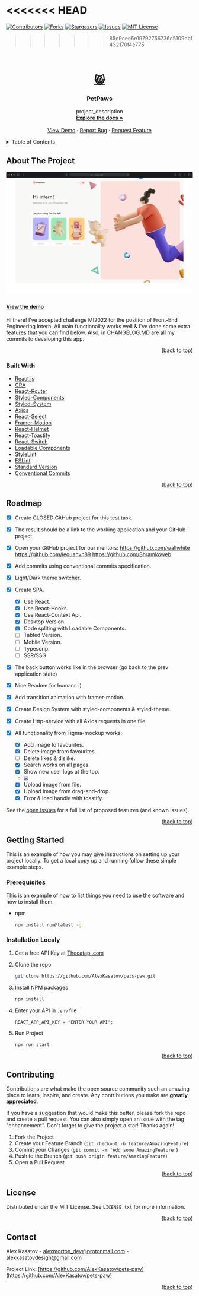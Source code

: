 <div id="top"></div>

<<<<<<< HEAD
=======
[![Contributors][contributors-shield]][contributors-url]
[![Forks][forks-shield]][forks-url]
[![Stargazers][stars-shield]][stars-url]
[![Issues][issues-shield]][issues-url]
[![MIT License][license-shield]][license-url]

>>>>>>> 85e9cee6e19792756736c5109cbf432170f4e775
<!-- PROJECT LOGO -->
<br />
<div align="center">
  <a href="https://pets-83bm6kbkl-alexkasatov.vercel.app/">
    <h1  alt="Logo" width="80" height="80">😸</h1>
  </a>

<h3 align="center">PetPaws</h3>

  <p align="center">
    project_description
    <br />
    <a href="https://github.com/AlexKasatov/pets-paw" target="_blank" ><strong>Explore the docs »</strong></a>
    <br />
    <br />
    <a href="https://pets-83bm6kbkl-alexkasatov.vercel.app/" target="_blank"  >View Demo</a>
    ·
    <a href="https://github.com/AlexKasatov/pets-paw/issues" target="_blank" >Report Bug</a>
    ·
    <a href="https://github.com/AlexKasatov/pets-paw/issues" target="_blank" >Request Feature</a>
  </p>
</div>

<!-- TABLE OF CONTENTS -->
<details>
  <summary>Table of Contents</summary>
  <ol>
    <li>
      <a href="#about-the-project">About The Project</a>
      <ul>
        <li><a href="#built-with">Built With</a></li>
      </ul>
    </li>
    <li>
      <a href="#getting-started">Getting Started</a>
      <ul>
        <li><a href="#prerequisites">Prerequisites</a></li>
        <li><a href="#installation">Installation</a></li>
      </ul>
    </li>
    <li><a href="#contributing">Contributing</a></li>
    <li><a href="#license">License</a></li>
    <li><a href="#contact">Contact</a></li>

  </ol>
</details>

<!-- ABOUT THE PROJECT -->

## About The Project

<!-- ! past project url here -->

[![Product Name Screen Shot][product-screenshot]](https://alexkasatov.github.io/wtw-app/#/)

#### [View the demo](https://alexkasatov.github.io/wtw-app/#/)

Hi there! I've accepted challenge MI2022 for the position of Front-End Engineering Intern.
All main functionality works well & I've done some extra features that you can find below.
Also, in CHANGELOG.MD are all my commits to developing this app.

<p align="right">(<a href="#top">back to top</a>)</p>

### Built With

- [React.js](https://reactjs.org/)
- [CRA](https://create-react-app.dev/)
- [React-Router](https://reactrouter.com/docs/en/v6/getting-started/overview)
- [Styled-Components](https://styled-components.com/)
- [Styled-System](https://styled-system.com/)
- [Axios](https://axios-http.com/docs/intro)
- [React-Select](https://react-select.com/home)
- [Framer-Motion](https://www.framer.com/motion/)
- [React-Helmet](hhttps://www.npmjs.com/package/react-helmet)
- [React-Toastify](https://www.npmjs.com/package/react-toastify)
- [React-Switch](https://www.npmjs.com/package/react-uuid)
- [Loadable Components](https://loadable-components.com/docs/getting-started/)
- [StyleLint](https://stylelint.io/user-guide/get-started/)
- [ESLint](https://eslint.org/)
- [Standard Version](https://github.com/conventional-changelog/standard-version)
- [Conventional Commits](https://www.conventionalcommits.org/)

<p align="right">(<a href="#top">back to top</a>)</p>

<!-- ROADMAP -->

## Roadmap

- [x] Create CLOSED GitHub project for this test task.
- [x] The result should be a link to the working application and your GitHub project.
- [x] Open your GitHub project for our mentors:
      https://github.com/wallwhite
      https://github.com/lequanvn89
      https://github.com/Shramkoweb
- [x] Add commits using conventional commits specification.
- [x] Light/Dark theme switcher.
- [x] Create SPA.

  - [x] Use React.
  - [x] Use React-Hooks.
  - [x] Use React-Context Api.
  - [x] Desktop Version.
  - [x] Code spliting with Loadable Components.
  - [ ] Tabled Version.
  - [ ] Mobile Version.
  - [ ] Typescrip.
  - [ ] SSR/SSG.

- [x] The back button works like in the browser (go back to the prev application state)
- [x] Nice Readme for humans :)
- [x] Add transition animation with framer-motion.
- [x] Create Design System with styled-components & styled-theme.
- [x] Create Http-service with all Axios requests in one file.
- [x] All functionality from Figma-mockup works:

  - [x] Add image to favourites.
  - [x] Delete image from favourites.
  - [ ] Delete likes & dislike.
  - [x] Search works on all pages.
  - [x] Show new user logs at the top.
  - [x]
  - [x] Upload image from file.
  - [x] Upload image from drag-and-drop.
  - [x] Error & load handle with toastify.

See the [open issues](https://github.com/othneildrew/Best-README-Template/issues) for a full list of proposed features (and known issues).

<p align="right">(<a href="#top">back to top</a>)</p>

<!-- GETTING STARTED -->

## Getting Started

This is an example of how you may give instructions on setting up your project locally.
To get a local copy up and running follow these simple example steps.

### Prerequisites

This is an example of how to list things you need to use the software and how to install them.

- npm

  ```sh
  npm install npm@latest -g
  ```

### Installation Localy

1. Get a free API Key at [Thecatapi.com](https://thecatapi.com/)
2. Clone the repo

   ```sh
   git clone https://github.com/AlexKasatov/pets-paw.git
   ```

3. Install NPM packages

   ```sh
   npm install
   ```

4. Enter your API in `.env` file

   ```env
   REACT_APP_API_KEY = "ENTER YOUR API";
   ```

5. Run Project

   ```sh
   npm run start
   ```

<p align="right">(<a href="#top">back to top</a>)</p>

<!-- CONTRIBUTING -->

## Contributing

Contributions are what make the open source community such an amazing place to learn, inspire, and create. Any contributions you make are **greatly appreciated**.

If you have a suggestion that would make this better, please fork the repo and create a pull request. You can also simply open an issue with the tag "enhancement".
Don't forget to give the project a star! Thanks again!

1. Fork the Project
2. Create your Feature Branch (`git checkout -b feature/AmazingFeature`)
3. Commit your Changes (`git commit -m 'Add some AmazingFeature'`)
4. Push to the Branch (`git push origin feature/AmazingFeature`)
5. Open a Pull Request

<p align="right">(<a href="#top">back to top</a>)</p>

<!-- LICENSE -->

## License

Distributed under the MIT License. See `LICENSE.txt` for more information.

<p align="right">(<a href="#top">back to top</a>)</p>

<!-- CONTACT -->

## Contact

Alex Kasatov - alexmorton_dev@protonmail.com - alexkasatovdesign@gmail.com

Project Link: [https://github.com/AlexKasatov/pets-paw](https://github.com/AlexKasatov/pets-paw)

<p align="right">(<a href="#top">back to top</a>)</p>

<!-- MARKDOWN LINKS & IMAGES -->
<!-- https://www.markdownguide.org/basic-syntax/#reference-style-links -->

[contributors-shield]: https://img.shields.io/github/contributors/AlexKasatov/pets-paw.svg?style=for-the-badge
[contributors-url]: https://github.com/AlexKasatov/pets-paw/graphs/contributors
[forks-shield]: https://img.shields.io/github/forks/AlexKasatov/pets-paw.svg?style=for-the-badge
[forks-url]: https://github.com/AlexKasatov/pets-paw/network/members
[stars-shield]: https://img.shields.io/github/stars/AlexKasatov/pets-paw.svg?style=for-the-badge
[stars-url]: https://github.com/AlexKasatov/pets-paw/stargazers
[issues-shield]: https://img.shields.io/github/issues/AlexKasatov/pets-paw.svg?style=for-the-badge
[issues-url]: https://github.com/AlexKasatov/pets-paw/issues
[license-shield]: https://img.shields.io/github/license/AlexKasatov/pets-paw.svg?style=for-the-badge
[license-url]: https://github.com/AlexKasatov/pets-paw/blob/master/LICENSE.txt
[product-screenshot]: public/img/project-mockup.png
